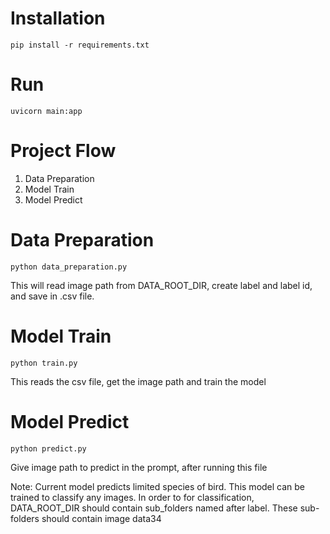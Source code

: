 # Installation
    pip install -r requirements.txt


# Run
    uvicorn main:app


# Project Flow
1. Data Preparation
2. Model Train
3. Model Predict


# Data Preparation
    python data_preparation.py
This will read image path from DATA_ROOT_DIR, create label and label id, and save in .csv file.


# Model Train
    python train.py
This reads the csv file, get the image path and train the model


# Model Predict
    python predict.py

Give image path to predict in the prompt, after running this file


Note:
Current model predicts limited species of bird.
This model can be trained to classify any images.
In order to for classification, DATA_ROOT_DIR should contain sub_folders named after label.
These sub-folders should contain image data34
